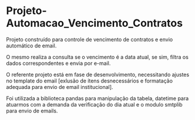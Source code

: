 # Projeto-Automacao_Vencimento_Contratos

Projeto construído para controle de vencimento de contratos e envio automático de email.

O mesmo realiza a consulta se o vencimento é a data atual, se sim, filtra os dados correspondentes e envia por e-mail.

O referente projeto está em fase de desenvolvimento, necessitando ajustes no template do email [exlusão de ítens desnecessários e formatação adequada para envio de email institucional].

Foi utilizada a biblioteca pandas para manipulação da tabela, datetime para atuarmos com a demanda da verificação do dia atual e o modulo smtplib para envio de emails.
